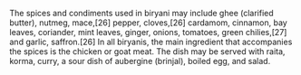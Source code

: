 The spices and condiments used in biryani may include ghee (clarified butter), nutmeg, mace,[26] pepper, cloves,[26] cardamom, cinnamon, bay leaves, coriander, mint leaves, ginger, onions, tomatoes, green chilies,[27] and garlic, saffron.[26] In all biryanis, the main ingredient that accompanies the spices is the chicken or goat meat. The dish may be served with raita, korma, curry, a sour dish of aubergine (brinjal), boiled egg, and salad.